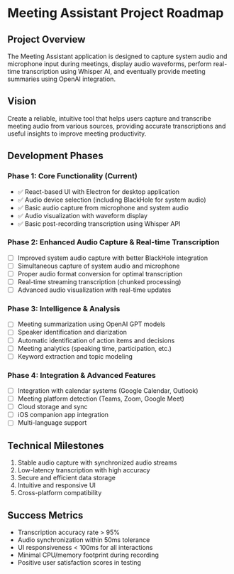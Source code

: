 # Meeting Assistant Project Roadmap

## Project Overview
The Meeting Assistant application is designed to capture system audio and microphone input during meetings, display audio waveforms, perform real-time transcription using Whisper AI, and eventually provide meeting summaries using OpenAI integration.

## Vision
Create a reliable, intuitive tool that helps users capture and transcribe meeting audio from various sources, providing accurate transcriptions and useful insights to improve meeting productivity.

## Development Phases

### Phase 1: Core Functionality (Current)
- ✅ React-based UI with Electron for desktop application
- ✅ Audio device selection (including BlackHole for system audio)
- ✅ Basic audio capture from microphone and system audio
- ✅ Audio visualization with waveform display
- ✅ Basic post-recording transcription using Whisper API

### Phase 2: Enhanced Audio Capture & Real-time Transcription
- [ ] Improved system audio capture with better BlackHole integration
- [ ] Simultaneous capture of system audio and microphone
- [ ] Proper audio format conversion for optimal transcription
- [ ] Real-time streaming transcription (chunked processing)
- [ ] Advanced audio visualization with real-time updates

### Phase 3: Intelligence & Analysis
- [ ] Meeting summarization using OpenAI GPT models
- [ ] Speaker identification and diarization
- [ ] Automatic identification of action items and decisions
- [ ] Meeting analytics (speaking time, participation, etc.)
- [ ] Keyword extraction and topic modeling

### Phase 4: Integration & Advanced Features
- [ ] Integration with calendar systems (Google Calendar, Outlook)
- [ ] Meeting platform detection (Teams, Zoom, Google Meet)
- [ ] Cloud storage and sync
- [ ] iOS companion app integration
- [ ] Multi-language support

## Technical Milestones
1. Stable audio capture with synchronized audio streams
2. Low-latency transcription with high accuracy
3. Secure and efficient data storage
4. Intuitive and responsive UI
5. Cross-platform compatibility

## Success Metrics
- Transcription accuracy rate > 95%
- Audio synchronization within 50ms tolerance
- UI responsiveness < 100ms for all interactions
- Minimal CPU/memory footprint during recording
- Positive user satisfaction scores in testing
